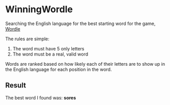 # WinningWordle
Searching the English language for the best starting word for the game, [Wordle](https://www.powerlanguage.co.uk/wordle/)

The rules are simple:
<ol>
  <li>The word must have 5 only letters</li>
  <li>The word must be a real, valid word</li>
</ol>

Words are ranked based on how likely each of their letters are to show up in the English language for each position in the word. 

## Result
The best word I found was: **sores**